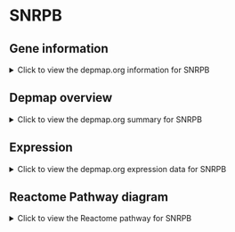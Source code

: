 <h1>SNRPB</h1>

<h2>Gene information</h2>
<details>
  <summary>Click to view the depmap.org information for SNRPB</summary>
  <p><a href="https://depmap.org/portal/gene/SNRPB?tab=about" target="_BLANK">Open page in a new tab...</a></p>
  <iframe src="https://depmap.org/portal/gene/SNRPB?tab=about" style="border:none;width:100%;height:800px"></iframe>
</details>

<h2>Depmap overview</h2>
<details>
  <summary>Click to view the depmap.org summary for SNRPB</summary>
  <p><a href="https://depmap.org/portal/gene/SNRPB?tab=overview" target="_BLANK">Open page in a new tab...</a></p>
  <iframe src="https://depmap.org/portal/gene/SNRPB?tab=overview" style="border:none;width:100%;height:800px"></iframe>
</details>

<h2>Expression</h2>
<details>
  <summary>Click to view the depmap.org expression data for SNRPB</summary>
  <p><a href="https://depmap.org/portal/gene/SNRPB?tab=characterization" target="_BLANK">Open page in a new tab...</a></p>
  <iframe src="https://depmap.org/portal/gene/SNRPB?tab=characterization" style="border:none;width:100%;height:800px"></iframe>
</details>



<h2>Reactome Pathway diagram</h2>
<details>
  <summary>Click to view the Reactome pathway for SNRPB</summary>
  <p><a href="https://reactome.org/PathwayBrowser/#/R-HSA-77588" target="_BLANK">Open page in a new tab...</a></p>
  <p>SLBP Dependent Processing of Replication-Dependent Histone Pre-mRNAs</p>
<iframe src="https://reactome.org/PathwayBrowser/#/R-HSA-77588" style="border:none;width:100%;height:800px"></iframe>
</details>



